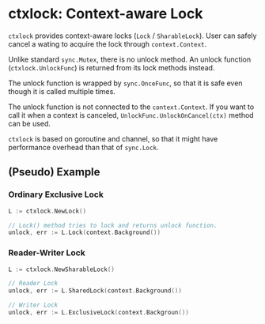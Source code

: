# ctxlock: Context-aware Lock

`ctxlock` provides context-aware locks (`Lock` / `SharableLock`).
User can safely cancel a wating to acquire the lock through `context.Context`.

Unlike standard `sync.Mutex`, there is no unlock method.
An unlock function (`ctxlock.UnlockFunc`) is returned from its lock methods instead.

The unlock function is wrapped by `sync.OnceFunc`,
so that it is safe even though it is called multiple times.

The unlock function is not connected to the `context.Context`.
If you want to call it when a context is canceled,
`UnlockFunc.UnlockOnCancel(ctx)` method can be used.

`ctxlock` is based on goroutine and channel,
so that it might have performance overhead than that of `sync.Lock`.


## (Pseudo) Example

### Ordinary Exclusive Lock
```Go
L := ctxlock.NewLock()

// Lock() method tries to lock and returns unlock function.
unlock, err := L.Lock(context.Background())
```

### Reader-Writer Lock
```Go
L := ctxlock.NewSharableLock()

// Reader Lock
unlock, err := L.SharedLock(context.Background())

// Writer Lock
unlock, err := L.ExclusiveLock(context.Backgroun())
```
